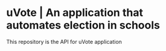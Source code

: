 # uVote | An application that automates election in schools

This repository is the API for uVote application
